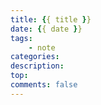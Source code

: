 ```yaml
---
title: {{ title }}
date: {{ date }}
tags:
    - note
categories:
description:
top:
comments: false 
---
```

